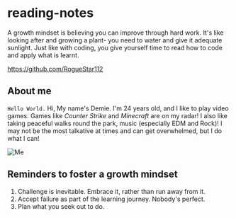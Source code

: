 # reading-notes
A growth mindset is believing you can improve through hard work. It's like looking after and growing a plant- you need to water and give it adequate sunlight.
Just like with coding, you give yourself time to read how to code and apply what is learnt.

https://github.com/RogueStar112

## About me

`Hello World.`
Hi, My name's Demie. I'm 24 years old, and I like to play video games. Games like *Counter Strike* and *Minecraft* are on my radar!
I also like taking peaceful walks round the park, music (especially EDM and Rock)! I may not be the most talkative at times and can
get overwhelmed, but I do what I can!

![Me](https://i.ibb.co/stWp728/demieselfie.png)


## Reminders to foster a growth mindset

1. Challenge is inevitable. Embrace it, rather than run away from it.
2. Accept failure as part of the learning journey. Nobody's perfect.
3. Plan what you seek out to do.




